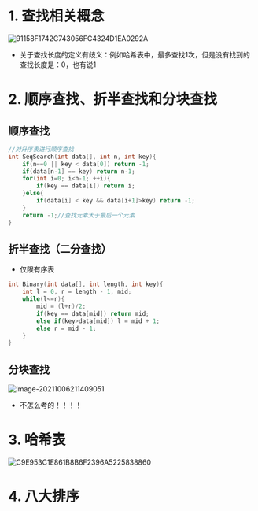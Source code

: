 # 1. 查找相关概念

![91158F1742C743056FC4324D1EA0292A](https://cdn.jsdelivr.net/gh/yohumi23/Pics/202110040919461.png)

* 关于查找长度的定义有歧义：例如哈希表中，最多查找1次，但是没有找到的查找长度是：0，也有说1

# 2. 顺序查找、折半查找和分块查找

## 顺序查找

```cpp
//对升序表进行顺序查找
int SeqSearch(int data[], int n, int key){
    if(n==0 || key < data[0]) return -1;
    if(data[n-1] == key) return n-1;
    for(int i=0; i<n-1; ++i){
        if(key == data[i]) return i;
    }else{
        if(data[i] < key && data[i+1]>key) return -1;
    }
    return -1;//查找元素大于最后一个元素
}
```

## 折半查找（二分查找）

* 仅限有序表 

```cpp
int Binary(int data[], int length, int key){
    int l = 0, r = length - 1, mid;
    while(l<=r){
        mid = (l+r)/2;
        if(key == data[mid]) return mid;
        else if(key>data[mid]) l = mid + 1;
        else r = mid - 1;
    }
}
```

## 分块查找

![image-20211006211409051](https://cdn.jsdelivr.net/gh/yohumi23/Pics/202110062114312.png)



* 不怎么考的！！！！





# 3. 哈希表



![C9E953C1E861B8B6F2396A5225838860](https://cdn.jsdelivr.net/gh/yohumi23/Pics/202110062117234.png)

# 4. 八大排序

